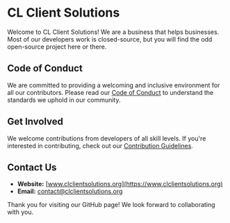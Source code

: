 # CL Client Solutions
Welcome to CL Client Solutions! We are a business that helps businesses. Most of our developers work is closed-source, but you will find the odd open-source project here or there.

## Code of Conduct
We are committed to providing a welcoming and inclusive environment for all our contributors. Please read our [Code of Conduct](https://github.com/CL-Client-Solutions/.github/blob/main/CODE_OF_CONDUCT.md) to understand the standards we uphold in our community.

## Get Involved
We welcome contributions from developers of all skill levels. If you're interested in contributing, check out our [Contribution Guidelines](https://github.com/CL-Client-Solutions/.github/blob/main/CONTRIBUTING.md).

## Contact Us
- **Website:** [www.clclientsolutions.org](https://www.clclientsolutions.org)
- **Email:** [contact@clclientsolutions.org](mailto:contact@clclientsolutions.org)

Thank you for visiting our GitHub page! We look forward to collaborating with you.
